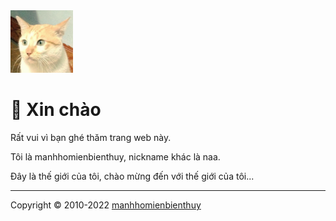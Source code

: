 <img src="meow.webp" width="100" height="100" alt="manhhomienbienthuy">

# 👋 Xin chào

Rất vui vì bạn ghé thăm trang web này.

Tôi là manhhomienbienthuy, nickname khác là naa.

Đây là thế giới của tôi, chào mừng đến với thế giới của tôi...

---

Copyright © 2010-2022 [manhhomienbienthuy](https://manhhomienbienthuy.github.io/)
